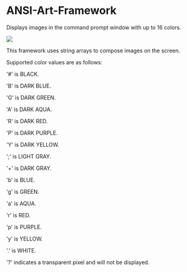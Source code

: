# ANSI-Art-Framework
Displays images in the command prompt window with up to 16 colors.

![](http://i.imgur.com/5HuWMR9.png)

This framework uses string arrays to compose images on the screen.

Supported color values are as follows:

'#' is BLACK.

'B' is DARK BLUE.

'G' is DARK GREEN.

'A' is DARK AQUA.

'R' is DARK RED.

'P' is DARK PURPLE.

'Y' is DARK YELLOW.

';' is LIGHT GRAY.

'+' is DARK GRAY.

'b' is BLUE.

'g' is GREEN.

'a' is AQUA.

'r' is RED.

'p' is PURPLE.

'y' is YELLOW.

'.' is WHITE.

'?' indicates a transparent pixel and will not be displayed.
